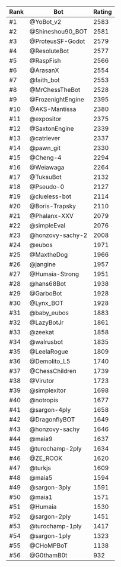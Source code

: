Rank|Bot|Rating
---|---|---
#1|@YoBot_v2|2583
#2|@Shineshou90_BOT|2581
#3|@ProteusSF-Godot|2579
#4|@ResoluteBot|2577
#5|@RaspFish|2566
#6|@ArasanX|2554
#7|@faith_bot|2553
#8|@MrChessTheBot|2528
#9|@FrozenightEngine|2395
#10|@AKS-Mantissa|2380
#11|@expositor|2375
#12|@SaxtonEngine|2339
#13|@catriever|2337
#14|@pawn_git|2330
#15|@Cheng-4|2294
#16|@Weiawaga|2264
#17|@TuksuBot|2132
#18|@Pseudo-0|2127
#19|@clueless-bot|2114
#20|@Boris-Trapsky|2110
#21|@Phalanx-XXV|2079
#22|@simpleEval|2076
#23|@honzovy-sachy-2|2008
#24|@eubos|1971
#25|@MaxtheDog|1966
#26|@jangine|1957
#27|@Humaia-Strong|1951
#28|@hans68Bot|1938
#29|@GarboBot|1928
#30|@Lynx_BOT|1928
#31|@baby_eubos|1883
#32|@LazyBotJr|1861
#33|@zeekat|1858
#34|@walrusbot|1835
#35|@LeelaRogue|1809
#36|@Demolito_L5|1740
#37|@ChessChildren|1739
#38|@Virutor|1723
#39|@simplexitor|1698
#40|@notropis|1677
#41|@sargon-4ply|1658
#42|@DragonflyBOT|1649
#43|@honzovy-sachy|1646
#44|@maia9|1637
#45|@turochamp-2ply|1634
#46|@ZE_ROOK|1620
#47|@turkjs|1609
#48|@maia5|1594
#49|@sargon-3ply|1591
#50|@maia1|1571
#51|@Humaia|1530
#52|@sargon-2ply|1451
#53|@turochamp-1ply|1417
#54|@sargon-1ply|1323
#55|@CHoMPBoT|1138
#56|@G0thamB0t|932
